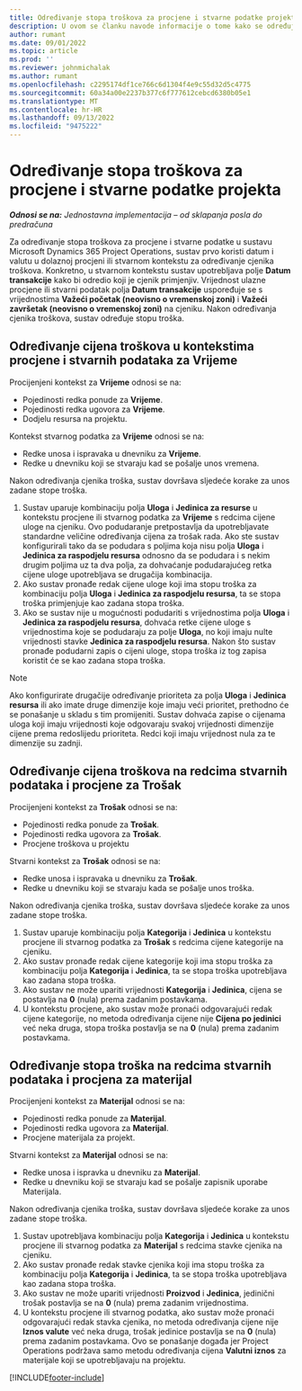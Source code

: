 ```yaml
---
title: Određivanje stopa troškova za procjene i stvarne podatke projekta
description: U ovom se članku navode informacije o tome kako se određuju stope troškova za procjene i stvarne podatke projekta.
author: rumant
ms.date: 09/01/2022
ms.topic: article
ms.prod: ''
ms.reviewer: johnmichalak
ms.author: rumant
ms.openlocfilehash: c2295174df1ce766c6d1304f4e9c55d32d5c4775
ms.sourcegitcommit: 60a34a00e2237b377c6f777612cebcd6380b05e1
ms.translationtype: MT
ms.contentlocale: hr-HR
ms.lasthandoff: 09/13/2022
ms.locfileid: "9475222"
---
```

# <a name="determine-cost-rates-for-project-estimates-and-actuals"></a>Određivanje stopa troškova za procjene i stvarne podatke projekta

_**Odnosi se na:** Jednostavna implementacija – od sklapanja posla do predračuna_

Za određivanje stopa troškova za procjene i stvarne podatke u sustavu Microsoft Dynamics 365 Project Operations, sustav prvo koristi datum i valutu u dolaznoj procjeni ili stvarnom kontekstu za određivanje cjenika troškova. Konkretno, u stvarnom kontekstu sustav upotrebljava polje **Datum transakcije** kako bi odredio koji je cjenik primjenjiv. Vrijednost ulazne procjene ili stvarni podatak polja **Datum transakcije** uspoređuje se s vrijednostima **Važeći početak (neovisno o vremenskoj zoni)** i **Važeći završetak (neovisno o vremenskoj zoni)** na cjeniku. Nakon određivanja cjenika troškova, sustav određuje stopu troška. 

## <a name="determining-cost-rates-in-estimate-and-actual-contexts-for-time"></a>Određivanje cijena troškova u kontekstima procjene i stvarnih podataka za Vrijeme

Procijenjeni kontekst za **Vrijeme** odnosi se na:

- Pojedinosti redka ponude za **Vrijeme**.
- Pojedinosti redka ugovora za **Vrijeme**.
- Dodjelu resursa na projektu.

Kontekst stvarnog podatka za **Vrijeme** odnosi se na:

- Redke unosa i ispravaka u dnevniku za **Vrijeme**.
- Redke u dnevniku koji se stvaraju kad se pošalje unos vremena.

Nakon određivanja cjenika troška, sustav dovršava sljedeće korake za unos zadane stope troška.

1. Sustav uparuje kombinaciju polja **Uloga** i **Jedinica za resurse** u kontekstu procjene ili stvarnog podatka za **Vrijeme** s redcima cijene uloge na cjeniku. Ovo podudaranje pretpostavlja da upotrebljavate standardne veličine određivanja cijena za trošak rada. Ako ste sustav konfigurirali tako da se podudara s poljima koja nisu polja **Uloga** i **Jedinica za raspodjelu resursa** odnosno da se podudara i s nekim drugim poljima uz ta dva polja, za dohvaćanje podudarajućeg retka cijene uloge upotrebljava se drugačija kombinacija.
1. Ako sustav pronađe redak cijene uloge koji ima stopu troška za kombinaciju polja **Uloga** i **Jedinica za raspodjelu resursa**, ta se stopa troška primjenjuje kao zadana stopa troška.
1. Ako se sustav nije u mogućnosti podudariti s vrijednostima polja **Uloga** i **Jedinica za raspodjelu resursa**, dohvaća retke cijene uloge s vrijednostima koje se podudaraju za polje **Uloga**, no koji imaju nulte vrijednosti stavke **Jedinica za raspodjelu resursa**. Nakon što sustav pronađe podudarni zapis o cijeni uloge, stopa troška iz tog zapisa koristit će se kao zadana stopa troška.

> [!NOTE]
> Ako konfigurirate drugačije određivanje prioriteta za polja **Uloga** i **Jedinica resursa** ili ako imate druge dimenzije koje imaju veći prioritet, prethodno će se ponašanje u skladu s tim promijeniti. Sustav dohvaća zapise o cijenama uloga koji imaju vrijednosti koje odgovaraju svakoj vrijednosti dimenzije cijene prema redoslijedu prioriteta. Redci koji imaju vrijednost nula za te dimenzije su zadnji.

## <a name="determining-cost-rates-on-actual-and-estimate-lines-for-expense"></a>Određivanje cijena troškova na redcima stvarnih podataka i procjene za Trošak

Procijenjeni kontekst za **Trošak** odnosi se na:

- Pojedinosti redka ponude za **Trošak**.
- Pojedinosti redka ugovora za **Trošak**.
- Procjene troškova u projektu

Stvarni kontekst za **Trošak** odnosi se na:

- Redke unosa i ispravaka u dnevniku za **Trošak**.
- Redke u dnevniku koji se stvaraju kada se pošalje unos troška.

Nakon određivanja cjenika troška, sustav dovršava sljedeće korake za unos zadane stope troška.

1. Sustav uparuje kombinaciju polja **Kategorija** i **Jedinica** u kontekstu procjene ili stvarnog podatka za **Trošak** s redcima cijene kategorije na cjeniku.
1. Ako sustav pronađe redak cijene kategorije koji ima stopu troška za kombinaciju polja **Kategorija** i **Jedinica**, ta se stopa troška upotrebljava kao zadana stopa troška.
1. Ako sustav ne može upariti vrijednosti **Kategorija** i **Jedinica**, cijena se postavlja na **0** (nula) prema zadanim postavkama.
1. U kontekstu procjene, ako sustav može pronaći odgovarajući redak cijene kategorije, no metoda određivanja cijene nije **Cijena po jedinici** već neka druga, stopa troška postavlja se na **0** (nula) prema zadanim postavkama.

## <a name="determining-cost-rates-on-actual-and-estimate-lines-for-material"></a>Određivanje stopa troška na redcima stvarnih podataka i procjena za materijal

Procijenjeni kontekst za **Materijal** odnosi se na:

- Pojedinosti redka ponude za **Materijal**.
- Pojedinosti redka ugovora za **Materijal**.
- Procjene materijala za projekt.

Stvarni kontekst za **Materijal** odnosi se na:

- Redke unosa i ispravka u dnevniku za **Materijal**.
- Redke u dnevniku koji se stvaraju kad se pošalje zapisnik uporabe Materijala.

Nakon određivanja cjenika troška, sustav dovršava sljedeće korake za unos zadane stope troška.

1. Sustav upotrebljava kombinaciju polja **Kategorija** i **Jedinica** u kontekstu procjene ili stvarnog podatka za **Materijal** s redcima stavke cjenika na cjeniku.
1. Ako sustav pronađe redak stavke cjenika koji ima stopu troška za kombinaciju polja **Kategorija** i **Jedinica**, ta se stopa troška upotrebljava kao zadana stopa troška.
1. Ako sustav ne može upariti vrijednosti **Proizvod** i **Jedinica**, jedinični trošak postavlja se na **0** (nula) prema zadanim vrijednostima.
1. U kontekstu procjene ili stvarnog podatka, ako sustav može pronaći odgovarajući redak stavka cjenika, no metoda određivanja cijene nije **Iznos valute** već neka druga, trošak jedinice postavlja se na **0** (nula) prema zadanim postavkama. Ovo se ponašanje događa jer Project Operations podržava samo metodu određivanja cijena **Valutni iznos** za materijale koji se upotrebljavaju na projektu.

[!INCLUDE[footer-include](../../includes/footer-banner.md)]
